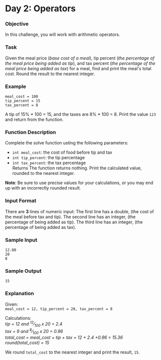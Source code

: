 # Day 2: Operators

### Objective
In this challenge, you will work with arithmetic operators.

### Task
Given the meal price (*base cost of a meal*), tip percent (*the percentage of the meal price being added as tip*), and tax percent (*the percentage of the meal price being added as tax*) for a meal, find and print the meal's total cost. Round the result to the nearest integer.

### Example
`meal_cost = 100`  
`tip_percent = 15`  
`tax_percent = 8`

A tip of 15% * 100 = 15, and the taxes are 8% * 100 = 8. Print the value `123` and return from the function.

### Function Description
Complete the solve function usting the following parameters:

- `int meal_cost`: the cost of food before tip and tax
- `int tip_percent`: the tip percentage
- `int tax_percent`: the tax percentage  
Returns The function returns nothing. Print the calculated value, rounded to the nearest integer.

**Note**: Be sure to use precise values for your calculations, or you may end up with an incorrectly rounded result.

### Input Format

There are **3** lines of numeric input:
The first line has a double,  (the cost of the meal before tax and tip).
The second line has an integer,  (the percentage of  being added as tip).
The third line has an integer,  (the percentage of  being added as tax).

### Sample Input
```
12.00
20
8
```
### Sample Output
```
15
```
### Explanation

Given:  
`meal_cost = 12, tip_percent = 20, tax_percent = 8`
 
Calculations:  
*tip = 12 and <sup>12</sup>&frasl;<sub>100</sub> x 20 = 2.4*  
*tax = 9 and <sup>8</sup>&frasl;<sub>100</sub> x 20 = 0.96*  
*total_cost = meal_cost + tip + tax = 12 + 2.4 +0.96 = 15.36*  
*round(total_cost) = 15*

We round `total_cost` to the nearest integer and print the result, `15`.
